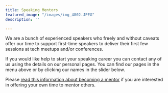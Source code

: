 ```yaml
---
title: Speaking Mentors
featured_image: "/images/img_4802.JPEG"
description: ''

---
```

We are a bunch of experienced speakers who freely and without caveats offer our time to support first-time speakers to deliver their first few sessions at tech meetups and/or conferences.

If you would like help to start your speaking career you can contact any of us using the details on our personal pages. You can find our pages in the menu above or by clicking our names in the slider below.

Please [read this information about becoming a mentor](https://www.speakingmentors.com/become-a-mentor/) if you are interested in offering your own time to mentor others.